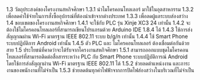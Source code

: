 ﻿1.3  วัตถุประสงค์ของโครงงานสหกิจศึกษา
       	1.3.1 นำไมโครคอนโทลเลอร์ มาใช้ในอุตสาหกรรม
       	1.3.2 เพื่อลดค่าใช้จ่ายในการสั่งซื้ออุปกรณ์ที่ต้องนำเข้าจากต่างประเทศ
       	1.3.3 เพื่อลดผู้แลระบบส่องสว่าง
1.4  ขอบเขตของโครงงานสหกิจศึกษา
 	1.4.1 จะใช้กับ PLC รุ่น Xinje XC3 24 เท่านั้น
 	1.4.2 จะต้องใช้ไมโครคอนโทลเลอร์ที่สามารถเขียนโปรแกรมด้วย Arduino IDE 1.8.4 ได้
 	1.4.3 ใช้การส่งสัญญาณผ่าน Wi-Fi มาตรฐาน IEEE 802.11 ระบบ b/g/n เท่านั้น
 	1.4.4 ใช้ Smart Phone ระบบปฏิบัติการ Android เท่านั้น
 	1.4.5 ตัว PLC และ ไมโครคอนโทลเลอร์ ต้องเชื่อมต่อกันด้วยสาย
1.5 ประโยชน์ที่คาดว่าจะได้รับจากโครงงานสหกิจศึกษา
     	1.5.1 สามารถออกแบบชุดไมโครคอนโทลเลอร์ที่สามารถติดต่อสื่อสารระหว่าง PLC กับ Smart Phone ระบบปฏิบัติการณ์ Android โดยใช้การส่งสัญญาผ่าน Wi-Fi มาตรฐาน IEEE 802.11 ได้
     	1.5.2 ช่วยลดตำแหน่งงาน และภาระงานของพนักงานที่ไม่จำเป็น
     	1.5.3 ช่วยลดต้นทุกค่าไฟฟ้าจากการปิดไฟส่องสว่างในบริเวณที่ไม่จำเป็น

